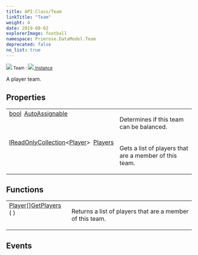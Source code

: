 ```yaml
---
title: API:Class/Team
linkTitle: "Team"
weight: 4
date: 2019-08-02
explorerImage: football
namespace: Primrose.DataModel.Team
deprecated: false
no_list: true
---
```

<small class="inheritance">
<span class="" href="/docs/api-reference/Class/Team"><img src="/icons/silk/football.png"/>&nbsp;Team</span>&nbsp;:&nbsp;<a class="" href="/docs/api-reference/Class/Instance"><img src="/icons/silk/default.png"/>&nbsp;Instance</a></small>
<p class="summary">

A player team.

</p>
 
## Properties
 
<table class="studiohide">
<tbody>
<tr class="function-row ">
<td style="vertical-align:top;white-space:normal;">
<div>
<a class="type" href="/docs/api-reference/System/Primitives#boolean">bool</a><span class="method-body" style="text-indent: -2em; padding-left: 0.5em"><a class="name" href="AutoAssignable">AutoAssignable</a></span></td>
<td style="vertical-align:top;white-space:normal;">
<p>
Determines if this team can be balanced.
</p></td>
</tr>

<tr class="function-row ">
<td style="vertical-align:top;white-space:normal;">
<div>
<a class="type" href="/docs/api-reference/System/IReadOnlyCollection">IReadOnlyCollection</a><<a class="type" href="/docs/api-reference/Class/Player">Player</a>><span class="method-body" style="text-indent: -2em; padding-left: 0.5em"><a class="name" href="Players">Players</a></span></td>
<td style="vertical-align:top;white-space:normal;">
<p>
Gets a list of players that are a member of this team.
</p></td>
</tr>

</tbody>
</table>
 
## Functions
 
<table class="studiohide">
<tbody>
<tr class="function-row ">
<td style="vertical-align:top;white-space:normal;">
<div>
<span><a class="type" href="/docs/api-reference/Class/Player">Player</a>[]</span><span class="method-body" style="text-indent: -2em;"><a class="method-name  " href="GetPlayers">GetPlayers</a></span><span style="display: inline-block">( <span class="param" style="white-space: nowrap"></span> )</span></span></div></td>
<td style="vertical-align:top;white-space:normal;">
<p>
Returns a list of players that are a member of this team.
</p></td>
</tr>

</tbody>
</table>
 
## Events
 
<table class="studiohide">
<tbody>
</tbody>
</table>
<b>
</b>
<div class="inheritors">
<ul class="root">
</ul>
</div>
